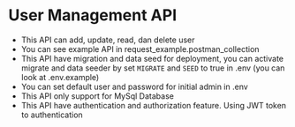 # User Management API

- This API can add, update, read, dan delete user
- You can see example API in request_example.postman_collection
- This API have migration and data seed for deployment, you can activate migrate and data seeder by set `MIGRATE` and `SEED` to true in .env (you can look at .env.example)
- You can set default user and password for initial admin in .env
- This API only support for MySql Database
- This API have authentication and authorization feature. Using JWT token to authentication
